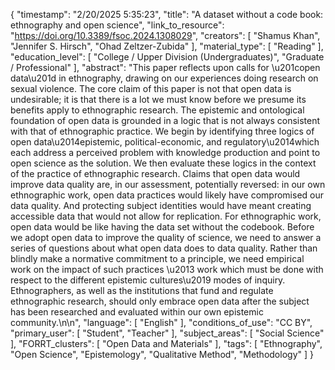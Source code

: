 {
    "timestamp": "2/20/2025 5:35:23",
    "title": "A dataset without a code book: ethnography and open science",
    "link_to_resource": "https://doi.org/10.3389/fsoc.2024.1308029",
    "creators": [
        "Shamus Khan",
        "Jennifer S. Hirsch",
        "Ohad Zeltzer-Zubida"
    ],
    "material_type": [
        "Reading"
    ],
    "education_level": [
        "College / Upper Division (Undergraduates)",
        "Graduate / Professional"
    ],
    "abstract": "This paper reflects upon calls for \u201copen data\u201d in ethnography, drawing on our experiences doing research on sexual violence. The core claim of this paper is not that open data is undesirable; it is that there is a lot we must know before we presume its benefits apply to ethnographic research. The epistemic and ontological foundation of open data is grounded in a logic that is not always consistent with that of ethnographic practice. We begin by identifying three logics of open data\u2014epistemic, political-economic, and regulatory\u2014which each address a perceived problem with knowledge production and point to open science as the solution. We then evaluate these logics in the context of the practice of ethnographic research. Claims that open data would improve data quality are, in our assessment, potentially reversed: in our own ethnographic work, open data practices would likely have compromised our data quality. And protecting subject identities would have meant creating accessible data that would not allow for replication. For ethnographic work, open data would be like having the data set without the codebook. Before we adopt open data to improve the quality of science, we need to answer a series of questions about what open data does to data quality. Rather than blindly make a normative commitment to a principle, we need empirical work on the impact of such practices \u2013 work which must be done with respect to the different epistemic cultures\u2019 modes of inquiry. Ethnographers, as well as the institutions that fund and regulate ethnographic research, should only embrace open data after the subject has been researched and evaluated within our own epistemic community.\n\n",
    "language": [
        "English"
    ],
    "conditions_of_use": "CC BY",
    "primary_user": [
        "Student",
        "Teacher"
    ],
    "subject_areas": [
        "Social Science"
    ],
    "FORRT_clusters": [
        "Open Data and Materials"
    ],
    "tags": [
        "Ethnography",
        "Open Science",
        "Epistemology",
        "Qualitative Method",
        "Methodology"
    ]
}